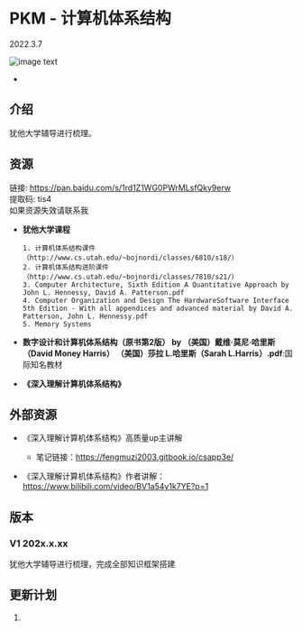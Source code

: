 # PKM - 计算机体系结构  

2022.3.7

![image text](./resources/计算机体系结构.png)

* 

## 介绍

犹他大学辅导进行梳理。

## 资源

链接: https://pan.baidu.com/s/1rd1Z1WG0PWrMLsfQky9erw   
提取码: tis4  
如果资源失效请联系我

* __犹他大学课程__

  ```
  1. 计算机体系结构课件（http://www.cs.utah.edu/~bojnordi/classes/6810/s18/）
  2. 计算机体系结构进阶课件（http://www.cs.utah.edu/~bojnordi/classes/7810/s21/）
  3. Computer Architecture, Sixth Edition A Quantitative Approach by John L. Hennessy, David A. Patterson.pdf
  4. Computer Organization and Design The HardwareSoftware Interface 5th Edition - With all appendices and advanced material by David A. Patterson, John L. Hennessy.pdf
  5. Memory Systems
  ```

* __数字设计和计算机体系结构（原书第2版） by （美国）戴维·莫尼·哈里斯（David Money Harris） （美国）莎拉 L.哈里斯（Sarah L.Harris）.pdf__:国际知名教材

* **《深入理解计算机体系结构》**

## 外部资源

* 《深入理解计算机体系结构》高质量up主讲解
  * 笔记链接：https://fengmuzi2003.gitbook.io/csapp3e/

* 《深入理解计算机体系结构》作者讲解：https://www.bilibili.com/video/BV1a54y1k7YE?p=1



## 版本

### V1 202x.x.xx

犹他大学辅导进行梳理，完成全部知识框架搭建  

## 更新计划

1. 